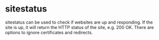 # sitestatus

sitestatus can be used to check if websites are up and responding. If
the site is up, it will return the HTTP status of the site, e.g. 200
OK. There are options to ignore certificates and redirects.
